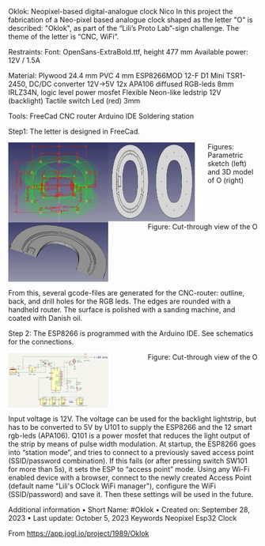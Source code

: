 Oklok: Neopixel-based digital-analogue clock
Nico
In this project the fabrication of a Neo-pixel based analogue clock shaped as the letter "O" is described: "Oklok", as part of the “Lili’s Proto Lab”-sign challenge. The theme of the letter is “CNC, WiFi”.

Restraints:
Font: OpenSans-ExtraBold.ttf, height 477 mm
Available power: 12V / 1.5A
 
Material:
Plywood 24.4 mm 
PVC 4 mm
ESP8266MOD 12-F D1 Mini
TSR1-2450, DC/DC converter 12V->5V
12x APA106 diffused RGB-leds 8mm
IRLZ34N, logic level power mosfet
Flexible Neon-like ledstrip 12V (backlight) 
Tactile switch
Led (red) 3mm
 
Tools:
FreeCad
CNC router
Arduino IDE
Soldering station

Step1:
The letter is designed in FreeCad.
 
<div style="display: flex; justify-content: space-between;">
  <img src="../pictures/8-param.png" alt="Image 1" style="width: 40%;"/>
  <img src="../pictures/8-design.png" alt="Image 1" style="width: 40%;"/>
  <figcaption>Figures: Parametric sketch (left) and 3D model of O (right)<figcaption>
</div>

<div style="display: flex; justify-content: space-between;">
  <img src="../pictures/8-cut_through.png" alt="Image 1" style="width: 40%;"/>
  <figcaption>Figure: Cut-through view of the O<figcaption>
</div>

From this, several gcode-files are generated for the CNC-router: outline, back, and drill holes for the RGB leds.
The edges are rounded with a handheld router.
The surface is polished with a sanding machine, and coated with Danish oil.
 
Step 2:
The ESP8266 is programmed with the Arduino IDE.
See schematics for the connections.

<div style="display: flex; justify-content: space-between;">
  <img src="../pictures/8-electronic diagram.jpg" alt="Image 1" style="width: 40%;"/>
  <figcaption>Figure: Cut-through view of the O<figcaption>
</div>

Input voltage is 12V.
The voltage can be used for the backlight lightstrip, but has to be converted to 5V by U101 to supply the ESP8266 and the 12 smart rgb-leds (APA106).
Q101 is a power mosfet that reduces the light output of the strip by means of pulse width modulation.
At startup, the ESP8266 goes into “station mode”, and tries to connect to a previously saved access point (SSID/password combination).
If this fails (or after pressing switch SW101 for more than 5s), it sets the ESP to “access point” mode. Using any Wi-Fi enabled device with a browser, connect to the newly created Access Point (default name "Lili's OClock WiFi manager"), configure the WiFi (SSID/password) and save it. Then these settings will be used in the future.

Additional information
	• Short Name: #Oklok
	• Created on: September 28, 2023
	• Last update: October 5, 2023
Keywords
Neopixel
Esp32
Clock

From <https://app.jogl.io/project/1989/Oklok> 
